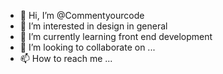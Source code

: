 - 👋 Hi, I’m @Commentyourcode
- 👀 I’m interested in design in general
- 🌱 I’m currently learning front end development
- 💞️ I’m looking to collaborate on ...
- 📫 How to reach me ...

<!---
Commentyourcode/Commentyourcode is a ✨ special ✨ repository because its `README.md` (this file) appears on your GitHub profile.
You can click the Preview link to take a look at your changes.
--->
